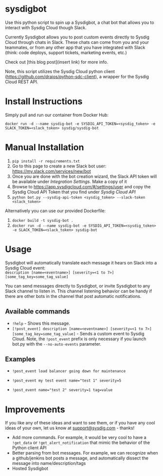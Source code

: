 # sysdigbot
Use this python script to spin up a Sysdigbot, a chat bot that allows you to interact with Sysdig Cloud though Slack.

Currently Sysdigbot allows you to post custom events directly to Sysdig Cloud through chats in Slack. These chats can come from you and your teammates, or from any other app that you have integrated with Slack (think: code deploys, support tickets, marketing events, etc.) 

Check out [this blog post](insert link) for more info.

Note, this script utilizes the Sysdig Cloud python client (https://github.com/draios/python-sdc-client), a wrapper for the Sysdig Cloud REST API. 

# Install Instructions

Simply pull and run our container from Docker Hub:

`docker run -d --name sysdig-bot -e SYSDIG_API_TOKEN=<sysdig_token> -e SLACK_TOKEN=<slack_token> sysdig/sysdig-bot`

# Manual Installation

1. `pip install -r requirements.txt` 
2. Go to this page to create a new Slack bot user: https://my.slack.com/services/new/bot
3. Once you are done with the bot creation wizard, the Slack API token will be available under _Integration Settings_. Make a copy of it
4. Browse to https://app.sysdigcloud.com/#/settings/user and copy the Sysdig Cloud API Token that you find under _Sysdig Cloud API_
5. `python bot.py --sysdig-api-token <sysdig_token> --slack-token <slack_token>`

Alternatively you can use our provided Dockerfile:

1. `docker build -t sysdig-bot .`
2. `docker run -d --name sysdig-bot -e SYSDIG_API_TOKEN=<sysdig_token> -e SLACK_TOKEN=<slack_token> sysdig-bot`

# Usage

Sysdigbot will automatically translate each message it hears on Slack into a Sysdig Cloud event:  
`description [name=<eventname>] [severity=<1 to 7>] [some_tag_key=some_tag_value]`

You can send messages directly to Sysdigbot, or invite Sysdigbot to any Slack channel to listen in. This channel listening behavior can be handy if there are other bots in the channel that post automatic notifications. 

## Available commands

* `!help` - Shows this message.
* `[!post_event] description [name=<eventname>] [severity=<1 to 7>] [some_tag_key=some_tag_value]` - Sends a custom event to Sysdig Cloud. Note, the `!post_event` prefix is only necessary if you launch bot.py with the `--no-auto-events` parameter. 

## Examples

* `!post_event load balancer going down for maintenance`

* `!post_event my test event name="test 1" severity=5`

* `!post_event name="test 2" severity=1 tag=value`

# Improvements

If you like any of these ideas and want to see them, or if you have any cool ideas of your own, let us know at support@sysdig.com - thanks!

- Add more commands. For example, it would be very cool to have a `!get_data` or `!get_alert_notification` that mimic the behavior of the Python client API
- Better parsing from bot messages. For example, we can recognize when a github/jenkins bot posts a message, and automatically dissect the message into name/description/tags
- Hosted Sysdigbot

